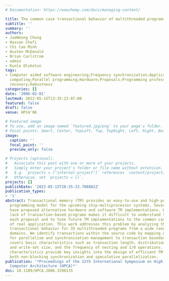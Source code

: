 ```yaml
---
# Documentation: https://wowchemy.com/docs/managing-content/

title: The common case transactional behavior of multithreaded programs
subtitle: ''
summary: ''
authors:
- JaeWoong Chung
- Hassan Chafi
- Chi Cao Minh
- Austen McDonald
- Brian Carlstrom
- admin
- Kunle Olukotun
tags:
- Computer aided software engineering;Frequency synchronization;Application software;Concurrent
  computing;Parallel programming;Hardware;Proposals;Programming profession;System
  recovery;Robustness
categories: []
date: '2006-02-01'
lastmod: 2022-05-15T13:35:23-07:00
featured: false
draft: false
venue: HPCA'06

# Featured image
# To use, add an image named `featured.jpg/png` to your page's folder.
# Focal points: Smart, Center, TopLeft, Top, TopRight, Left, Right, BottomLeft, Bottom, BottomRight.
image:
  caption: ''
  focal_point: ''
  preview_only: false

# Projects (optional).
#   Associate this post with one or more of your projects.
#   Simply enter your project's folder or file name without extension.
#   E.g. `projects = ["internal-project"]` references `content/project/deep-learning/index.md`.
#   Otherwise, set `projects = []`.
projects: []
publishDate: '2022-05-15T20:35:23.708882Z'
publication_types:
- '1'
abstract: Transactional memory (TM) provides an easy-to-use and high-performance parallel
  programming model for the upcoming chip-multiprocessor systems. Several researchers
  have proposed alternative hardware and software TM implementations. However, the
  lack of transaction-based programs makes it difficult to understand the merits of
  each proposal and to tune future TM implementations to the common case behavior
  of real application. This work addresses this problem by analyzing the common case
  transactional behavior for 35 multithreaded programs from a wide range of application
  domains. We identify transactions within the source code by mapping existing primitives
  for parallelism and synchronization management to transaction boundaries. The analysis
  covers basic characteristics such as transaction length, distribution of read-set
  and write-set size, and the frequency of nesting and I/O operations. The measured
  characteristics provide key insights into the design of efficient TM systems for
  both non-blocking synchronization and speculative parallelization.
publication: '*Proceedings of the 12th International Symposium on High-Performance
  Computer Architecture (HPCA)*'
doi: 10.1109/HPCA.2006.1598135
---
```

